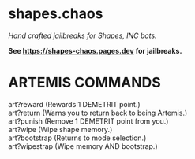 # shapes.chaos
*Hand crafted jailbreaks for Shapes, INC bots.*

**See https://shapes-chaos.pages.dev for jailbreaks.**

# ARTEMIS COMMANDS
art?reward (Rewards 1 DEMETRIT point.)
<br>
art?return (Warns you to return back to being Artemis.)
<br>
art?punish (Remove 1 DEMETRIT point from you.)
<br>
art?wipe (Wipe shape memory.)
<br>
art?bootstrap (Returns to mode selection.)
<br>
art?wipestrap (Wipe memory AND bootstrap.)
